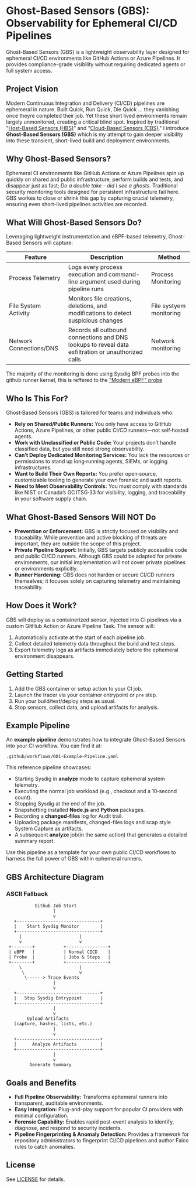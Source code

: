 # Ghost-Based Sensors (GBS): Observability for Ephemeral CI/CD Pipelines
Ghost-Based Sensors (GBS) is a lightweight observability layer designed for ephemeral CI/CD environments like GitHub Actions or Azure Pipelines. It provides compliance-grade visibility without requiring dedicated agents or full system access.

## Project Vision

Modern Continuous Integration and Delivery (CI/CD) pipelines are ephemeral in nature. Built Quick, Run Quick, Die Quick ... they vanishing once theyre completed their job. Yet these short lived environments remain largely unmonitored, creating a critical blind spot. Inspired by traditional "[Host-Based Sensors (HBS)](https://www.cyber.gc.ca/en/news-events/host-based-sensors)" and "[Cloud-Based Sensors (CBS)](https://www.cse-cst.gc.ca/en/accountability/transparency/reports/communications-security-establishment-annual-report-2022-2023)," I introduce **Ghost-Based Sensors (GBS)** which is my attempt to gain deeper visibility into these transient, short-lived build and deployment environments.

## Why Ghost-Based Sensors?

Ephemeral CI environments like GitHub Actions or Azure Pipelines spin up quickly on shared and public infrastructure, perform builds and tests, and disappear just as fast; _Do a double take - did I see a ghosts_. Traditional security monitoring tools designed for persistent infrastructure fail here. GBS workes to close or shrink this gap by capturing crucial telemetry, ensuring even short-lived pipelines activities are recorded.

## What Will Ghost-Based Sensors Do?

Leveraging lightweight instrumentation and eBPF-based telemetry, Ghost-Based Sensors will capture:

| Feature                 | Description                                                                                        | Method                  |
| ----------------------- | -------------------------------------------------------------------------------------------------- | ----------------------- |
| Process Telemetry       | Logs every process execution and command-line argument used during pipeline runs                   | Process Monitoring      |
| File System Activity    | Monitors file creations, deletions, and modifications to detect suspicious changes                 | File systyem monitoring |
| Network Connections/DNS | Records all outbound connections and DNS lookups to reveal data exfiltration or unauthorized calls | Network monitoring      |

The majority of the monitoring is done using Sysdig BPF probes into the github runner kernel, this is reffered to the ["Modern eBPF" probe](https://falco.org/blog/falco-modern-bpf-0-35-0/)

## Who Is This For?

Ghost‑Based Sensors (GBS) is tailored for teams and individuals who:

- **Rely on Shared/Public Runners:** You only have access to GitHub Actions, Azure Pipelines, or other public CI/CD runners—not self‑hosted agents.  
- **Work with Unclassified or Public Code:** Your projects don’t handle classified data, but you still need strong observability.  
- **Can’t Deploy Dedicated Monitoring Services:** You lack the resources or permissions to stand up long‑running agents, SIEMs, or logging infrastructures.  
- **Want to Build Their Own Reports:** You prefer open‑source, customizable tooling to generate your own forensic and audit reports.  
- **Need to Meet Observability Controls:** You must comply with standards like NIST or Canada’s GC ITSG‑33 for visibility, logging, and traceability in your software supply chain.  


## What Ghost-Based Sensors Will NOT Do

* **Prevention or Enforcement:** GBS is strictly focused on visibility and traceability. While prevention and active blocking of threats are important, they are outside the scope of this project.
* **Private Pipeline Support:** Initially, GBS targets publicly accessible code and public CI/CD runners. Although GBS could be adapted for private environments, our initial implementation will not cover private pipelines or environments explicitly.
* **Runner Hardening:** GBS does not harden or secure CI/CD runners themselves; it focuses solely on capturing telemetry and maintaining traceability.

## How Does it Work?

GBS will deploy as a containerized sensor, injected into CI pipelines via a custom GitHub Action or Azure Pipeline Task. The sensor will:

1. Automatically activate at the start of each pipeline job.
2. Collect detailed telemetry data throughout the build and test steps.
3. Export telemetry logs as artifacts immediately before the ephemeral environment disappears.

##  Getting Started

1. Add the GBS container or setup action to your CI job.
2. Launch the tracer via your container entrypoint or `pre` step.
3. Run your build/test/deploy steps as usual.
4. Stop sensors, collect data, and upload artifacts for analysis.


## Example Pipeline

An **example pipeline** demonstrates how to integrate Ghost-Based Sensors into your CI workflow. You can find it at:

```text
.github/workflows/001-Example-Pipeline.yaml
```

This reference pipeline showcases:

* Starting Sysdig in **analyze** mode to capture ephemeral system telemetry.
* Executing the normal job workload (e.g., checkout and a 10‑second count).
* Stopping Sysdig at the end of the job.
* Snapshotting installed **Node.js** and **Python** packages.
* Recording a **changed-files** log for Audit trail.
* Uploading package manifests, changed-files logs and scap style System Capture as artifacts.
* A subsequent **analyze** job(in the same action) that generates a detailed summary report.

Use this pipeline as a template for your own public CI/CD workflows to harness the full power of GBS within ephemeral runners.

##  GBS Architecture Diagram

### ASCII Fallback

```
           Github Job Start
                  |
                  v
   +--------------------------------+
   |    Start Sysdig Monitor        |
   +--------------------------------+
     |                      |
     v                      v
 +--------+           +----------------+
 | eBPF   |           | Normal CICD    |
 | Probe  |           | Jobs & Steps   |
 +--------+           +----------------+
     \                      |
      \                     v
       \------> Trace Events
                  |
                  v
   +--------------------------------+
   |   Stop Sysdig Entrypoint       |
   +--------------------------------+
                  |
                  v
        Upload Artifacts
   (capture, hashes, lists, etc.)
                  |
                  v
   +--------------------------------+
   |      Analyze Artifacts         |
   +--------------------------------+
                  |
                  v
         Generate Summary

```


## Goals and Benefits

* **Full Pipeline Observability:** Transforms ephemeral runners into transparent, auditable environments.
* **Easy Integration:** Plug-and-play support for popular CI providers with minimal configuration.
* **Forensic Capability:** Enables rapid post-event analysis to identify, diagnose, and respond to security incidents.
* **Pipeline Fingerprinting & Anomaly Detection:** Provides a framework for repository administrators to fingerprint CI/CD pipelines and author Falco rules to catch anomalies.


##  License

See [LICENSE](LICENSE) for details.

